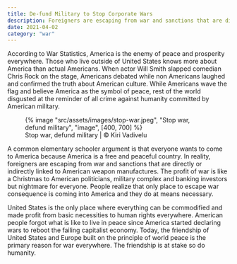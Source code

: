 ```yaml
---
title: De-fund Military to Stop Corporate Wars
description: Foreigners are escaping from war and sanctions that are directly or indirectly linked to American weapon manufactures
date: 2021-04-02
category: "war"
---
```


According to War Statistics, America is the enemy of peace and prosperity everywhere. Those who live outside of United States knows more about America than actual Americans. When actor Will Smith slapped comedian Chris Rock on the stage, Americans debated while non Americans laughed and confirmed the truth about American culture. While Americans wave the flag and believe America as the symbol of peace, rest of the world disgusted at the reminder of all crime against humanity committed by American military.

<!-- excerpt -->

<figure>
{% image "src/assets/images/stop-war.jpeg", "Stop war, defund military", "image", [400, 700] %}
<figcaption>Stop war, defund military | © Kiri Vadivelu</figcaption>
</figure>

A common elementary schooler argument is that everyone wants to come to America because America is a free and peaceful country. In reality, foreigners are escaping from war and sanctions that are directly or indirectly linked to American weapon manufactures. The profit of war is like a Christmas to American politicians, military complex and banking investors but nightmare for everyone. People realize that only place to escape war consequence is coming into America and they do at means necessary.

United States is the only place where everything can be commodified and made profit from basic necessities to human rights everywhere. American people forgot what is like to live in peace since America started declaring wars to reboot the failing capitalist economy. Today, the friendship of United States and Europe built on the principle of world peace is the primary reason for war everywhere. The friendship is at stake so do humanity.
